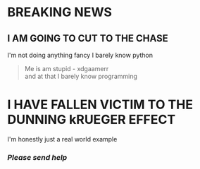 # BREAKING NEWS  
## I AM GOING TO CUT TO THE CHASE  
I'm not doing anything fancy
I barely know python
> Me is am stupid - xdgaamerr  
and at that I barely know programming
# I HAVE FALLEN VICTIM TO THE DUNNING kRUEGER EFFECT
I'm honestly just a real world example
### ***Please send help***


<!---
xdgaamerr/xdgaamerr is a ✨ special ✨ repository because its `README.md` (this file) appears on your GitHub profile.
You can click the Preview link to take a look at your changes.
--->

